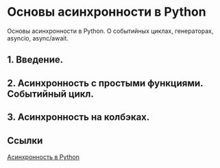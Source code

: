 # Основы асинхронности в Python
Основы асинхронности в Python. О событийных циклах, генераторах, asyncio, async/await.
## 1. Введение.
## 2. Асинхронность с простыми функциями. Событийный цикл.
## 3. Асинхронность на колбэках.
## Ссылки
[Асинхронность в Python](https://www.youtube.com/playlist?list=PLlWXhlUMyooawilqK4lPXRvxtbYiw34S8)